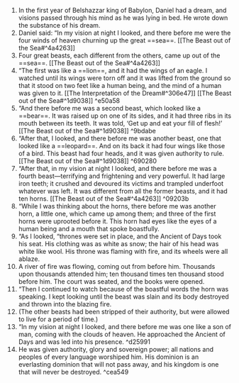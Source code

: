 1. In the first year of Belshazzar king of Babylon, Daniel had a dream, and visions passed through his mind as he was lying in bed. He wrote down the substance of his dream.
2. Daniel said: “In my vision at night I looked, and there before me were the four winds of heaven churning up the great ==sea==. [[The Beast out of the Sea#^4a4263]]
3. Four great beasts, each different from the others, came up out of the ==sea==. [[The Beast out of the Sea#^4a4263]]
4. “The first was like a ==lion==, and it had the wings of an eagle. I watched until its wings were torn off and it was lifted from the ground so that it stood on two feet like a human being, and the mind of a human was given to it. [[The Interpretation of the Dream#^306e47]] [[The Beast out of the Sea#^1d9038]] ^e50a58
5. “And there before me was a second beast, which looked like a ==bear==. It was raised up on one of its sides, and it had three ribs in its mouth between its teeth. It was told, ‘Get up and eat your fill of flesh!’ [[The Beast out of the Sea#^1d9038]] ^9bdabe
6. “After that, I looked, and there before me was another beast, one that looked like a ==leopard==. And on its back it had four wings like those of a bird. This beast had four heads, and it was given authority to rule. [[The Beast out of the Sea#^1d9038]] ^690280
7. “After that, in my vision at night I looked, and there before me was a fourth beast—terrifying and frightening and very powerful. It had large iron teeth; it crushed and devoured its victims and trampled underfoot whatever was left. It was different from all the former beasts, and it had ten horns. [[The Beast out of the Sea#^4a4263]] ^09203b
8. “While I was thinking about the horns, there before me was another horn, a little one, which came up among them; and three of the first horns were uprooted before it. This horn had eyes like the eyes of a human being and a mouth that spoke boastfully.
9. “As I looked, “thrones were set in place, and the Ancient of Days took his seat. His clothing was as white as snow; the hair of his head was white like wool. His throne was flaming with fire, and its wheels were all ablaze.
10. A river of fire was flowing, coming out from before him. Thousands upon thousands attended him; ten thousand times ten thousand stood before him. The court was seated, and the books were opened.
11. “Then I continued to watch because of the boastful words the horn was speaking. I kept looking until the beast was slain and its body destroyed and thrown into the blazing fire. 
12. (The other beasts had been stripped of their authority, but were allowed to live for a period of time.)
13. “In my vision at night I looked, and there before me was one like a son of man, coming with the clouds of heaven. He approached the Ancient of Days and was led into his presence.  ^d25991
14. He was given authority, glory and sovereign power; all nations and peoples of every language worshiped him. His dominion is an everlasting dominion that will not pass away, and his kingdom is one that will never be destroyed. ^cea549